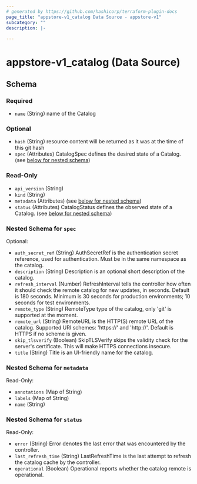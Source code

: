 ```yaml
---
# generated by https://github.com/hashicorp/terraform-plugin-docs
page_title: "appstore-v1_catalog Data Source - appstore-v1"
subcategory: ""
description: |-
  
---
```


# appstore-v1_catalog (Data Source)





<!-- schema generated by tfplugindocs -->
## Schema

### Required

- `name` (String) name of the Catalog

### Optional

- `hash` (String) resource content will be returned as it was at the time of this git hash
- `spec` (Attributes) CatalogSpec defines the desired state of a Catalog. (see [below for nested schema](#nestedatt--spec))

### Read-Only

- `api_version` (String)
- `kind` (String)
- `metadata` (Attributes) (see [below for nested schema](#nestedatt--metadata))
- `status` (Attributes) CatalogStatus defines the observed state of a Catalog. (see [below for nested schema](#nestedatt--status))

<a id="nestedatt--spec"></a>
### Nested Schema for `spec`

Optional:

- `auth_secret_ref` (String) AuthSecretRef is the authentication secret reference, used for authentication.
Must be in the same namespace as the catalog.
- `description` (String) Description is an optional short description of the catalog.
- `refresh_interval` (Number) RefreshInterval tells the controller how often it should check the remote catalog for new updates, in seconds.
Default is 180 seconds. Minimum is 30 seconds for production environments; 10 seconds for test environments.
- `remote_type` (String) RemoteType type of the catalog, only 'git' is supported at the moment.
- `remote_url` (String) RemoteURL is the HTTP(S) remote URL of the catalog. Supported URI schemes: 'https://' and 'http://'.
Default is HTTPS if no scheme is given.
- `skip_tlsverify` (Boolean) SkipTLSVerify skips the validity check for the server's certificate. This will make HTTPS connections insecure.
- `title` (String) Title is an UI-friendly name for the catalog.


<a id="nestedatt--metadata"></a>
### Nested Schema for `metadata`

Read-Only:

- `annotations` (Map of String)
- `labels` (Map of String)
- `name` (String)


<a id="nestedatt--status"></a>
### Nested Schema for `status`

Read-Only:

- `error` (String) Error denotes the last error that was encountered by the controller.
- `last_refresh_time` (String) LastRefreshTime is the last attempt to refresh the catalog cache by the controller.
- `operational` (Boolean) Operational reports whether the catalog remote is operational.
